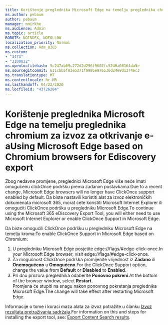 ```yaml
---
title: Korištenje preglednika Microsoft Edge na temelju preglednika chromium za izvoz za otkrivanje e-a
ms.author: pebaum
author: pebaum
manager: mnirkhe
ms.audience: Admin
ms.topic: article
ROBOTS: NOINDEX, NOFOLLOW
localization_priority: Normal
ms.collection: Adm_O365
ms.custom:
- "3473"
- "3100022"
ms.openlocfilehash: 5c247ab69c272d2d296f9602fc5246a08164da5e
ms.sourcegitcommit: 631cbb5f03e5371f0995e976536d24e9d13746c3
ms.translationtype: MT
ms.contentlocale: hr-HR
ms.lasthandoff: 04/22/2020
ms.locfileid: "43726204"
---
```

# <a name="using-microsoft-edge-based-on-chromium-browsers-for-ediscovery-export"></a><span data-ttu-id="80b6c-102">Korištenje preglednika Microsoft Edge na temelju preglednika chromium za izvoz za otkrivanje e-a</span><span class="sxs-lookup"><span data-stu-id="80b6c-102">Using Microsoft Edge based on Chromium browsers for Ediscovery export</span></span>

<span data-ttu-id="80b6c-103">Zbog nedavne promjene, preglednici Microsoft Edge više neće imati omogućenu clickOnce podršku prema zadanim postavkama.</span><span class="sxs-lookup"><span data-stu-id="80b6c-103">Due to a recent change, Microsoft Edge browsers will no longer have ClickOnce support enabled by default.</span></span> <span data-ttu-id="80b6c-104">Da biste nastavili koristiti alat za izvoz elektroničkih dokumenata microsoft 365, morat ćete koristiti Microsoft Internet Explorer ili omogućiti ClickOnce podršku u pregledniku Microsoft Edge.</span><span class="sxs-lookup"><span data-stu-id="80b6c-104">To continue using the Microsoft 365 eDiscovery Export Tool, you will either need to use Microsoft Internet Explorer or enable ClickOnce Support in Microsoft Edge.</span></span> 

<span data-ttu-id="80b6c-105">Da biste omogućili ClickOnce podršku u pregledniku Microsoft Edge na temelju kroma:</span><span class="sxs-lookup"><span data-stu-id="80b6c-105">To enable ClickOnce Support in Microsoft Edge based on Chromium:</span></span> 
1. <span data-ttu-id="80b6c-106">U pregledniku Microsoft Edge posjetite edge://flags/#edge-click-once.</span><span class="sxs-lookup"><span data-stu-id="80b6c-106">In your Microsoft Edge browser, visit edge://flags/#edge-click-once.</span></span>
2. <span data-ttu-id="80b6c-107">Za mogućnost ClickOnce podrška promijenite vrijednost iz **Zadano** ili **Onemogućeno** u **Omogućeno**.</span><span class="sxs-lookup"><span data-stu-id="80b6c-107">For the ClickOnce Support option, change the value from **Default** or **Disabled** to **Enabled**.</span></span> 
3. <span data-ttu-id="80b6c-108">Pri dnu prozora preglednika odaberite **Ponovno pokreni**.</span><span class="sxs-lookup"><span data-stu-id="80b6c-108">At the bottom of the browser window, select **Restart**.</span></span> <br>
 <span data-ttu-id="80b6c-109">Promjena će stupiti na snagu nakon ponovnog pokretanja preglednika Microsoft Edge.</span><span class="sxs-lookup"><span data-stu-id="80b6c-109">The change will take effect after restarting Microsoft Edge.</span></span> 

<span data-ttu-id="80b6c-110">Informacije o tome i koraci maza alata za izvoz potražite u članku [Izvoz rezultata pretraživanja sadržaja](https://docs.microsoft.com/microsoft-365/compliance/export-search-results).</span><span class="sxs-lookup"><span data-stu-id="80b6c-110">For information on this and steps for installing the  export tool, see: [ Export Content Search results](https://docs.microsoft.com/microsoft-365/compliance/export-search-results).</span></span>